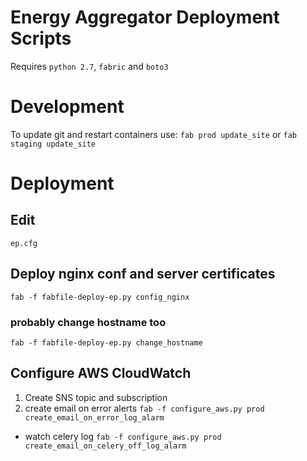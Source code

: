 # Energy Aggregator Deployment Scripts
Requires `python 2.7`, `fabric` and `boto3`

# Development
To update git and restart containers use:
`fab prod update_site` or `fab staging update_site`

# Deployment

## Edit 
`ep.cfg` 

## Deploy nginx conf and server certificates
`fab -f fabfile-deploy-ep.py config_nginx`
### probably change hostname too
`fab -f fabfile-deploy-ep.py change_hostname`

## Configure AWS CloudWatch
1. Create SNS topic and subscription
2. create email on error alerts
`fab -f configure_aws.py prod create_email_on_error_log_alarm`
- watch celery log
`fab -f configure_aws.py prod create_email_on_celery_off_log_alarm`

 
